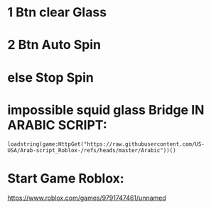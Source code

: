 # 1 Btn clear Glass
# 2 Btn Auto Spin
# else Stop Spin
# impossible squid glass Bridge IN ARABIC SCRIPT:
```
loadstring(game:HttpGet("https://raw.githubusercontent.com/US-USA/Arab-script_Roblox-/refs/heads/master/Arabic"))()
```
# Start Game Roblox:
https://www.roblox.com/games/9791747461/unnamed
